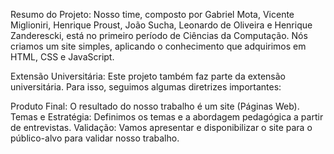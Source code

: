 Resumo do Projeto:
Nosso time, composto por Gabriel Mota, Vicente Miglioniri, Henrique Proust, João Sucha, Leonardo de Oliveira e Henrique Zanderescki, está no primeiro período de Ciências da Computação. 
Nós criamos um site simples, aplicando o conhecimento que adquirimos em HTML, CSS e JavaScript.

Extensão Universitária:
Este projeto também faz parte da extensão universitária. Para isso, seguimos algumas diretrizes importantes:

Produto Final: O resultado do nosso trabalho é um site (Páginas Web).
Temas e Estratégia: Definimos os temas e a abordagem pedagógica a partir de entrevistas.
Validação: Vamos apresentar e disponibilizar o site para o público-alvo para validar nosso trabalho.
